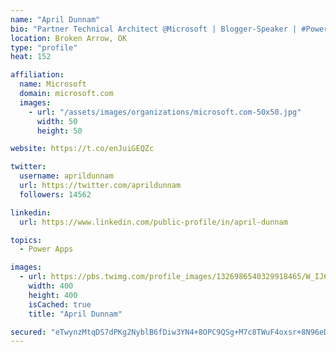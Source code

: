 ```yaml
---
name: "April Dunnam"
bio: "Partner Technical Architect @Microsoft | Blogger-Speaker | #PowerApps, #PowerAutomate, #Office365, #SharePoint | #WIT | #Karaoke Queen"
location: Broken Arrow, OK
type: "profile"
heat: 152

affiliation:
  name: Microsoft
  domain: microsoft.com
  images:
    - url: "/assets/images/organizations/microsoft.com-50x50.jpg"
      width: 50
      height: 50

website: https://t.co/enJuiGEQZc

twitter:
  username: aprildunnam
  url: https://twitter.com/aprildunnam
  followers: 14562

linkedin:
  url: https://www.linkedin.com/public-profile/in/april-dunnam

topics:
  - Power Apps

images:
  - url: https://pbs.twimg.com/profile_images/1326986540329918465/W_IJ6Ih2_400x400.jpg
    width: 400
    height: 400
    isCached: true
    title: "April Dunnam"

secured: "eTwynzMtqDS7dPKg2NyblB6fDiw3YN4+8OPC9QSg+M7c8TWuF4oxsr+8N96eD2XLuAiFXUknMfZNci/u3il3byJbB6NxfYkq8nM2F8KyyoWSRWS49wIsVJ8PZXOM47r7qb3WjtvkPrwYK9o+E5fbEegHBeNJ9eVjzYUWBD8GjQhGIOIRDJxyG1Db2bfOuaUfyHEIM6VDY1In/Z9EODTQdTbtINtUtm/9yKQW/9VV8c4YjZC3zkITh6aT6zd6uXpVRlqLhygPnr31/vHffla77kDk/c89TT/ErT2fRNHxZkQD4NJ+n20P0Yrrd97ITMYqHWv3LMVOGx+lgYnLqEEHKRgBCuEW4VUdmxTu/nsHm8rhLuSlhW6CG6g4oaP23JMNzmJ19bKyRynX7q9eOFz+HBSvjF1DUjAbLma25eh0qFg=;47OJcLFEsUQt7kASvChPyg=="
---
```


